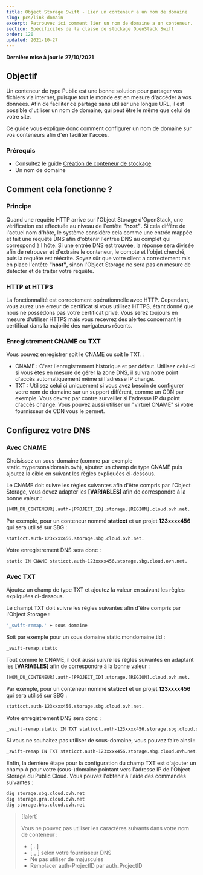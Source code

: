 ```yaml
---
title: Object Storage Swift - Lier un conteneur a un nom de domaine
slug: pcs/link-domain
excerpt: Retrouvez ici comment lier un nom de domaine a un conteneur.
section: Spécificités de la classe de stockage OpenStack Swift
order: 120
updated: 2021-10-27
---
```


**Dernière mise à jour le 27/10/2021**

## Objectif

Un conteneur de type Public est une bonne solution pour partager vos fichiers via internet, puisque tout le monde est en mesure d'accéder à vos données. Afin de faciliter ce partage sans utiliser une longue URL, il est possible d'utiliser un nom de domaine, qui peut être le même que celui de votre site.

Ce guide vous explique donc comment configurer un nom de domaine sur vos conteneurs afin d'en faciliter l'accès.


### Prérequis

- Consultez le guide [Création de conteneur de stockage](https://docs.ovh.com/fr/storage/object-storage/pcs/create-container/)
- Un nom de domaine

## Comment cela fonctionne ?

### Principe
Quand une requête HTTP arrive sur l'Object Storage d'OpenStack, une vérification est effectuée au niveau de l'entête  **"host"**. Si cela diffère de l'actuel nom d'hôte, le système considère cela comme une entrée mappée et fait une requête DNS afin d'obtenir l'entrée DNS au complet qui correspond à l'hôte. Si une entrée DNS est trouvée, la réponse sera divisée afin de retrouver et d'extraire le conteneur, le compte et l'objet cherché, puis la requête est réécrite. Soyez sûr que votre client a correctement mis en place l'entête  **"host"**, sinon l'Object Storage ne sera pas en mesure de détecter et de traiter votre requête.


### HTTP et HTTPS
La fonctionnalité est correctement opérationnelle avec HTTP. Cependant, vous aurez une erreur de certificat si vous utilisez HTTPS, étant donné que nous ne possédons pas votre certificat privé. Vous serez toujours en mesure d'utiliser HTTPS mais vous recevrez des alertes concernant le certificat dans la majorité des navigateurs récents.


### Enregistrement CNAME ou TXT
Vous pouvez enregistrer soit le CNAME ou soit le TXT. :

- CNAME : C'est l'enregistrement historique et par défaut. Utilisez celui-ci si vous êtes en mesure de gérer la zone DNS, il suivra notre point d'accès automatiquement même si l'adresse IP change.
- TXT : Utilisez celui ci uniquement si vous avez besoin de configurer votre nom de domaine sur un support différent, comme un CDN par exemple. Vous devrez par contre surveiller si l'adresse IP du point d'accès change. Vous pouvez aussi utiliser un "virtuel CNAME" si votre fournisseur de CDN vous le permet.


## Configurez votre DNS

### Avec CNAME
Choisissez un sous-domaine (comme par exemple static.mypersonaldomain.ovh), ajoutez un champ de type CNAME puis ajoutez la cible en suivant les règles expliquées ci-dessous.

Le CNAME doit suivre les règles suivantes afin d'être compris par l'Object Storage, vous devez adapter les  **[VARIABLES]**  afin de correspondre à la bonne valeur :


```bash
[NOM_DU_CONTENEUR].auth-[PROJECT_ID].storage.[REGION].cloud.ovh.net.
```

Par exemple, pour un conteneur nommé  **staticct**  et un projet  **123xxxx456**  qui sera utilisé sur SBG :


```bash
staticct.auth-123xxxx456.storage.sbg.cloud.ovh.net.
```

Votre enregistrement DNS sera donc :


```bash
static IN CNAME staticct.auth-123xxxx456.storage.sbg.cloud.ovh.net.
```


### Avec TXT
Ajoutez un champ de type TXT et ajoutez la valeur en suivant les règles expliquées ci-dessous.

Le champt TXT doit suivre les règles suivantes afin d'être compris par l'Object Storage :


```bash
'_swift-remap.' + sous domaine
```

Soit par exemple pour un sous domaine static.mondomaine.tld :


```bash
_swift-remap.static
```

Tout comme le CNAME, il doit aussi suivre les règles suivantes en adaptant les  **[VARIABLES]**  afin de correspondre à la bonne valeur :


```bash
[NOM_DU_CONTENEUR].auth-[PROJECT_ID].storage.[REGION].cloud.ovh.net.
```

Par exemple, pour un conteneur nommé  **staticct**  et un projet  **123xxxx456**  qui sera utilisé sur SBG :


```bash
staticct.auth-123xxxx456.storage.sbg.cloud.ovh.net.
```

Votre enregistrement DNS sera donc :


```bash
_swift-remap.static IN TXT staticct.auth-123xxxx456.storage.sbg.cloud.ovh.net.
```

Si vous ne souhaitez pas utiliser de sous-domaine, vous pouvez faire ainsi :


```bash
_swift-remap IN TXT staticct.auth-123xxxx456.storage.sbg.cloud.ovh.net.
```

Enfin, la dernière étape pour la configuration du champ TXT est d'ajouter un champ A pour votre (sous-)domaine pointant vers l'adresse IP de l'Object Storage du Public Cloud. Vous pouvez l'obtenir à l'aide des commandes suivantes :


```bash
dig storage.sbg.cloud.ovh.net
dig storage.gra.cloud.ovh.net
dig storage.bhs.cloud.ovh.net
```



> [!alert]
>
> Vous ne pouvez pas utiliser les caractères suivants dans votre nom de conteneur :
>
> - [ . ]
> - [ _ ] selon votre fournisseur DNS
> - Ne pas utiliser de majuscules
> - Remplacer auth-ProjectID par auth_ProjectID
>
>
